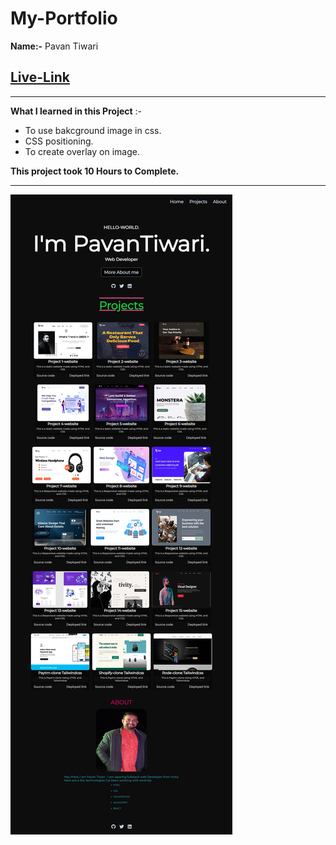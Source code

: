# My-Portfolio


**Name:-** Pavan Tiwari

## [Live-Link]()

***

**What I learned in this Project** :-
- To use bakcground image in css.
- CSS positioning.
- To create overlay on image.


**This project took 10 Hours to Complete.**
*** 
![image](./Web%20Image.jpeg)